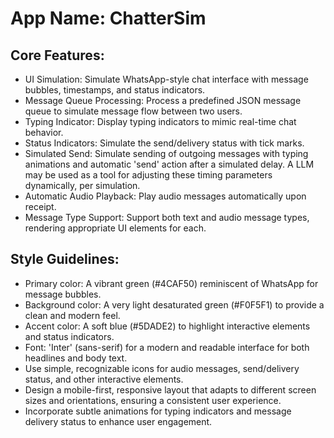 # **App Name**: ChatterSim

## Core Features:

- UI Simulation: Simulate WhatsApp-style chat interface with message bubbles, timestamps, and status indicators.
- Message Queue Processing: Process a predefined JSON message queue to simulate message flow between two users.
- Typing Indicator: Display typing indicators to mimic real-time chat behavior.
- Status Indicators: Simulate the send/delivery status with tick marks.
- Simulated Send: Simulate sending of outgoing messages with typing animations and automatic 'send' action after a simulated delay.  A LLM may be used as a tool for adjusting these timing parameters dynamically, per simulation.
- Automatic Audio Playback: Play audio messages automatically upon receipt.
- Message Type Support: Support both text and audio message types, rendering appropriate UI elements for each.

## Style Guidelines:

- Primary color: A vibrant green (#4CAF50) reminiscent of WhatsApp for message bubbles.
- Background color: A very light desaturated green (#F0F5F1) to provide a clean and modern feel.
- Accent color: A soft blue (#5DADE2) to highlight interactive elements and status indicators.
- Font: 'Inter' (sans-serif) for a modern and readable interface for both headlines and body text.
- Use simple, recognizable icons for audio messages, send/delivery status, and other interactive elements.
- Design a mobile-first, responsive layout that adapts to different screen sizes and orientations, ensuring a consistent user experience.
- Incorporate subtle animations for typing indicators and message delivery status to enhance user engagement.